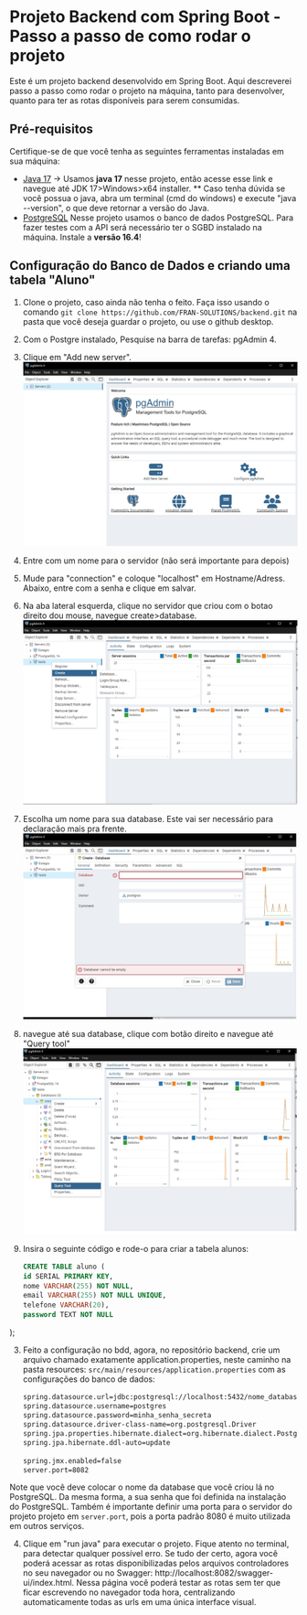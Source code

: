 # Projeto Backend com Spring Boot - Passo a passo de como rodar o projeto

Este é um projeto backend desenvolvido em Spring Boot. Aqui descreverei passo a passo como rodar o projeto na máquina, tanto para desenvolver, quanto para ter as rotas disponíveis para serem consumidas.

## Pré-requisitos

Certifique-se de que você tenha as seguintes ferramentas instaladas em sua máquina:

- [Java 17](https://www.oracle.com/br/java/technologies/downloads/#jdk17-windows) -> Usamos **java 17** nesse projeto, então acesse esse link e navegue até JDK 17>Windows>x64 installer. ** Caso tenha dúvida se você possua o java, abra um terminal (cmd do windows) e execute "java --version", o que deve retornar a versão do Java.
- [PostgreSQL]("https://www.enterprisedb.com/downloads/postgres-postgresql-downloads") Nesse projeto usamos o banco de dados PostgreSQL. Para fazer testes com a API será necessário ter o SGBD instalado na máquina. Instale a **versão 16.4**!


## Configuração do Banco de Dados e criando uma tabela "Aluno"
1. Clone o projeto, caso ainda não tenha o feito. Faça isso usando o comando `git clone https://github.com/FRAN-SOLUTIONS/backend.git` na pasta que você deseja guardar o projeto, ou use o github desktop.
2. Com o Postgre instalado, Pesquise na barra de tarefas: pgAdmin 4.
3. Clique em "Add new server".
![new server](imagens/newserver.jpg)
4. Entre com um nome para o servidor (não será importante para depois)
5. Mude para "connection" e coloque "localhost" em Hostname/Adress. Abaixo, entre com a senha e clique em salvar.
6. Na aba lateral esquerda, clique no servidor que criou com o botao direito dou mouse, navegue create>database.
![create database](imagens/createdatabase.jpg)
7. Escolha um nome para sua database. Este vai ser necessário para declaração mais pra frente.
![name database](imagens/namedatabase.jpg)
8. navegue até sua database, clique com botão direito e navegue até "Query tool"
![querytool](imagens/querytool.jpg)
9. Insira o seguinte código e rode-o para criar a tabela alunos: 


    ```sql
    CREATE TABLE aluno (
    id SERIAL PRIMARY KEY,
    nome VARCHAR(255) NOT NULL,
    email VARCHAR(255) NOT NULL UNIQUE,
    telefone VARCHAR(20),
    password TEXT NOT NULL
);
    

3. Feito a configuração no bdd, agora, no repositório backend, crie um arquivo chamado exatamente application.properties, neste caminho na pasta resources: `src/main/resources/application.properties` com as configurações do banco de dados:

    ```properties
    spring.datasource.url=jdbc:postgresql://localhost:5432/nome_database
    spring.datasource.username=postgres
    spring.datasource.password=minha_senha_secreta
    spring.datasource.driver-class-name=org.postgresql.Driver
    spring.jpa.properties.hibernate.dialect=org.hibernate.dialect.PostgreSQLDialect
    spring.jpa.hibernate.ddl-auto=update

    spring.jmx.enabled=false
    server.port=8082
    ```
Note que você deve colocar o nome da database que você criou lá no PostgreSQL. Da mesma forma, a sua senha que foi definida na instalação do PostgreSQL. Também é importante definir uma porta para o servidor do projeto projeto em `server.port`, pois a porta padrão 8080 é muito utilizada em outros serviços. 

4. Clique em "run java" para executar o projeto. Fique atento no terminal, para detectar qualquer possível erro. Se tudo der certo, agora você poderá acessar as rotas disponibilizadas pelos arquivos controladores no seu navegador ou no Swagger: http://localhost:8082/swagger-ui/index.html. Nessa página você poderá testar as rotas sem ter que ficar escrevendo no navegador toda hora, centralizando automaticamente todas as urls em uma única interface visual.



